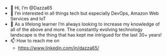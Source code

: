 - 👋 Hi, I’m @Dazza65
- 👀 I’m interested in all things tech but especially DevOps, Amazon Web Services and IoT
- 🌱 As a lifelong learner I’m always looking to increase my knowledge of all of the above and more. The constantly evolving technology landscape is the thing that has kept me intrigued for the last 30+ years!
- 📫 How to reach me on
  - https://www.linkedin.com/in/dazza65/

<!---
Dazza65/Dazza65 is a ✨ special ✨ repository because its `README.md` (this file) appears on your GitHub profile.
You can click the Preview link to take a look at your changes.
--->
